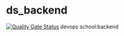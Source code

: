 # ds_backend
[![Quality Gate Status](http://34.116.158.178:9000/api/project_badges/measure?project=sonarcicd&metric=alert_status)](http://34.116.158.178:9000/dashboard?id=sonarcicd)
devops school:backend
